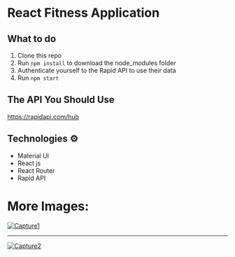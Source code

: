 # React Fitness Application

## What to do  
1. Clone this repo     
2. Run `npm install` to download the node_modules folder  
3. Authenticate yourself to the Rapid API to use their data
4. Run `npm start`

## The API You Should Use 
https://rapidapi.com/hub

## Technologies ⚙️   
 
* Material UI
* React js
* React Router
* Rapid API 

# More Images: 
<a href="https://ibb.co/GJ4MT1v"><img src="https://i.ibb.co/hMJdfnR/Capture1.jpg" alt="Capture1" border="0"></a>
<hr/>
<a href="https://ibb.co/KbGCd3c"><img src="https://i.ibb.co/RYSLfVG/Capture2.jpg" alt="Capture2" border="0"></a>
